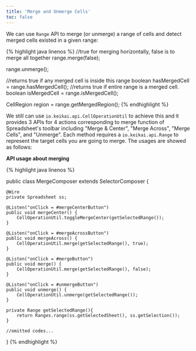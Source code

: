 ```yaml
---
title: 'Merge and Unmerge Cells'
toc: false
---
```



We can use `Range` API to merge (or unmerge) a range of cells and detect
merged cells existed in a given range:

{% highlight java linenos %}
//true for merging horizontally, false is to merge all together
range.merge(false);

range.unmerge();

//returns true if any merged cell is inside this range
boolean hasMergedCell = range.hasMergedCell();
//returns true if entire range is a merged cell.
boolean isMergedCell = range.isMergedCell();

CellRegion region = range.getMergedRegion();
{% endhighlight %}

We still can use
`io.keikai.api.CellOperationUtil`
to achieve this and it provides 3 APIs for 4 actions corresponding to
merge function of Spreadsheet's toolbar including "Merge & Center",
"Merge Across", "Merge Cells", and "Unmerge". Each method requires a
`io.keikai.api.Range` to represent the target cells you are going to merge. 
The usages are showed as follows:

**API usage about merging**

{% highlight java linenos %}

public class MergeComposer extends SelectorComposer<Component> {

    @Wire
    private Spreadsheet ss;

    @Listen("onClick = #mergeCenterButton")
    public void mergeCenter() {
        CellOperationUtil.toggleMergeCenter(getSelectedRange());
    }
    
    @Listen("onClick = #mergeAcrossButton")
    public void mergeAcross() {
        CellOperationUtil.merge(getSelectedRange(), true);
    }
    
    @Listen("onClick = #mergeButton")
    public void merge() {
        CellOperationUtil.merge(getSelectedRange(), false);
    }
    
    @Listen("onClick = #unmergeButton")
    public void unmerge() {
        CellOperationUtil.unmerge(getSelectedRange());
    }
    
    private Range getSelectedRange(){
        return Ranges.range(ss.getSelectedSheet(), ss.getSelection());
    }

    //omitted codes...
}
{% endhighlight %}

